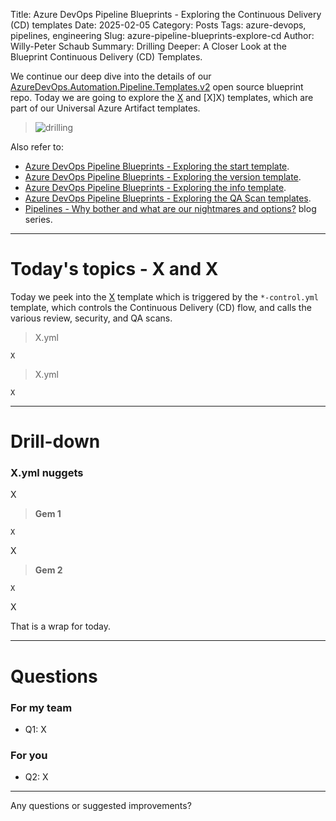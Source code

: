 Title: Azure DevOps Pipeline Blueprints - Exploring the Continuous Delivery (CD) templates
Date: 2025-02-05
Category: Posts
Tags: azure-devops, pipelines, engineering
Slug: azure-pipeline-blueprints-explore-cd
Author: Willy-Peter Schaub
Summary: Drilling Deeper: A Closer Look at the Blueprint Continuous Delivery (CD) Templates.

We continue our deep dive into the details of our [AzureDevOps.Automation.Pipeline.Templates.v2](https://github.com/WorkSafeBC-Common-Engineering/AzureDevOps.Automation.Pipeline.Templates.v2) open source blueprint repo. Today we are going to explore the [X](X) and [X]X) templates, which are part of our Universal Azure Artifact templates.

> ![drilling](../images/azure-pipeline-blueprints-explore-cd-1.png)

Also refer to:

- [Azure DevOps Pipeline Blueprints - Exploring the start template](/azure-pipeline-blueprints-explore-start.html).
- [Azure DevOps Pipeline Blueprints - Exploring the version template](/azure-pipeline-blueprints-explore-version.html).
- [Azure DevOps Pipeline Blueprints - Exploring the info template](/azure-pipeline-blueprints-explore-info.html).
- [Azure DevOps Pipeline Blueprints - Exploring the QA Scan templates](/azure-pipeline-blueprints-explore-qa-scans.html).
- [Pipelines - Why bother and what are our nightmares and options?](/why-pipelines-part1.html) blog series.

---

# Today's topics - X and X

Today we peek into the [X](X) template which is triggered by the ```*-control.yml``` template, which controls the Continuous Delivery (CD) flow, and calls the various review, security, and QA scans.

> X.yml

```
X
```
> X.yml

```
X
```

---

# Drill-down

### X.yml nuggets

X

> **Gem 1**

```
X
```

X

> **Gem 2**

```
X
```

X

That is a wrap for today.

---

# Questions

### For my team

- Q1: X

### For you

- Q2: X 

---

Any questions or suggested improvements?
